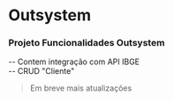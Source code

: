 # Outsystem
### Projeto Funcionalidades Outsystem 
-- Contem integração com API IBGE<br/>
-- CRUD "Cliente"
>Em breve mais atualizações
